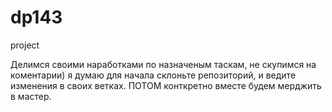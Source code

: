 # dp143
project

Делимся своими наработками по назначеным таскам, не скупимся на коментарии)
я думаю для начала склоньте репозиторий, и ведите изменения в своих ветках. ПОТОМ конткретно вместе будем мерджить в мастер.
